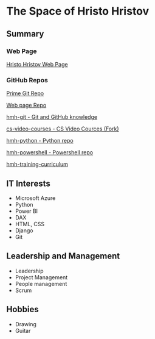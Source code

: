 # The Space of Hristo Hristov

## Summary

### Web Page

[Hristo Hristov Web Page](http://hmhristov.com)

### GitHub Repos

[Prime Git Repo](https://github.com/h111359/h111359)

[Web page Repo](https://github.com/h111359/h111359.github.io)

[hmh-git - Git and GitHub knowledge](https://github.com/h111359/hmh-git)

[cs-video-courses - CS Video Cources (Fork)](https://github.com/h111359/cs-video-courses)

[hmh-python - Python repo](https://github.com/h111359/hmh-python)

[hmh-powershell - Powershell repo](https://github.com/h111359/hmh-powershell)

[hmh-training-curriculum](https://github.com/h111359/hmh-training-curriculum)

## IT Interests

- Microsoft Azure
- Python
- Power BI
- DAX
- HTML, CSS
- Django
- Git

## Leadership and Management

- Leadership
- Project Management
- People management
- Scrum

## Hobbies

- Drawing
- Guitar

